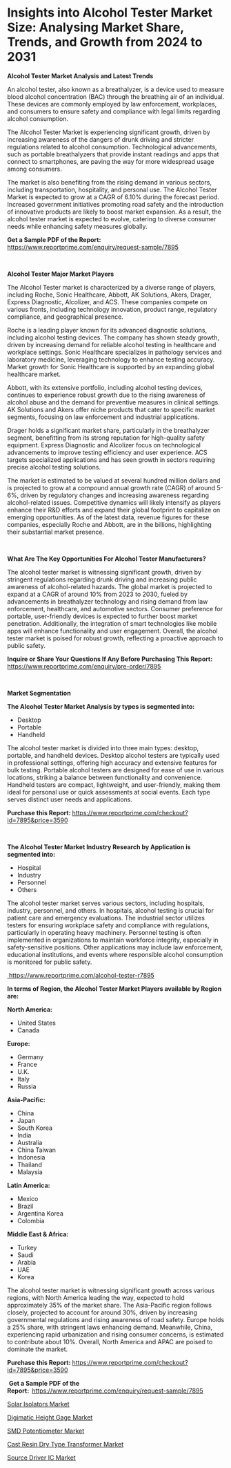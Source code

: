 <p><h1>Insights into Alcohol Tester Market Size: Analysing Market Share, Trends, and Growth from 2024 to 2031</h1></p><p><strong>Alcohol Tester Market Analysis and Latest Trends</strong></p>
<p><p>An alcohol tester, also known as a breathalyzer, is a device used to measure blood alcohol concentration (BAC) through the breathing air of an individual. These devices are commonly employed by law enforcement, workplaces, and consumers to ensure safety and compliance with legal limits regarding alcohol consumption. </p><p>The Alcohol Tester Market is experiencing significant growth, driven by increasing awareness of the dangers of drunk driving and stricter regulations related to alcohol consumption. Technological advancements, such as portable breathalyzers that provide instant readings and apps that connect to smartphones, are paving the way for more widespread usage among consumers. </p><p>The market is also benefiting from the rising demand in various sectors, including transportation, hospitality, and personal use. The Alcohol Tester Market is expected to grow at a CAGR of 6.10% during the forecast period. Increased government initiatives promoting road safety and the introduction of innovative products are likely to boost market expansion. As a result, the alcohol tester market is expected to evolve, catering to diverse consumer needs while enhancing safety measures globally.</p></p>
<p><strong>Get a Sample PDF of the Report:&nbsp;</strong> <a href="https://www.reportprime.com/enquiry/request-sample/7895?utm_campaign=1920&utm_medium=2&utm_source=Github&utm_content=ia&utm_term=25122024&utm_id=alcohol-tester">https://www.reportprime.com/enquiry/request-sample/7895</a></p>
<p>&nbsp;</p>
<p><strong>Alcohol Tester Major Market Players</strong></p>
<p><p>The Alcohol Tester market is characterized by a diverse range of players, including Roche, Sonic Healthcare, Abbott, AK Solutions, Akers, Drager, Express Diagnostic, Alcolizer, and ACS. These companies compete on various fronts, including technology innovation, product range, regulatory compliance, and geographical presence.</p><p>Roche is a leading player known for its advanced diagnostic solutions, including alcohol testing devices. The company has shown steady growth, driven by increasing demand for reliable alcohol testing in healthcare and workplace settings. Sonic Healthcare specializes in pathology services and laboratory medicine, leveraging technology to enhance testing accuracy. Market growth for Sonic Healthcare is supported by an expanding global healthcare market.</p><p>Abbott, with its extensive portfolio, including alcohol testing devices, continues to experience robust growth due to the rising awareness of alcohol abuse and the demand for preventive measures in clinical settings. AK Solutions and Akers offer niche products that cater to specific market segments, focusing on law enforcement and industrial applications.</p><p>Drager holds a significant market share, particularly in the breathalyzer segment, benefitting from its strong reputation for high-quality safety equipment. Express Diagnostic and Alcolizer focus on technological advancements to improve testing efficiency and user experience. ACS targets specialized applications and has seen growth in sectors requiring precise alcohol testing solutions.</p><p>The market is estimated to be valued at several hundred million dollars and is projected to grow at a compound annual growth rate (CAGR) of around 5-6%, driven by regulatory changes and increasing awareness regarding alcohol-related issues. Competitive dynamics will likely intensify as players enhance their R&D efforts and expand their global footprint to capitalize on emerging opportunities. As of the latest data, revenue figures for these companies, especially Roche and Abbott, are in the billions, highlighting their substantial market presence.</p></p>
<p>&nbsp;</p>
<p><strong>What Are The Key Opportunities For Alcohol Tester Manufacturers?</strong></p>
<p><p>The alcohol tester market is witnessing significant growth, driven by stringent regulations regarding drunk driving and increasing public awareness of alcohol-related hazards. The global market is projected to expand at a CAGR of around 10% from 2023 to 2030, fueled by advancements in breathalyzer technology and rising demand from law enforcement, healthcare, and automotive sectors. Consumer preference for portable, user-friendly devices is expected to further boost market penetration. Additionally, the integration of smart technologies like mobile apps will enhance functionality and user engagement. Overall, the alcohol tester market is poised for robust growth, reflecting a proactive approach to public safety.</p></p>
<p><strong>Inquire or Share Your Questions If Any Before Purchasing This Report:</strong> <a href="https://www.reportprime.com/enquiry/pre-order/7895?utm_campaign=1920&utm_medium=2&utm_source=Github&utm_content=ia&utm_term=25122024&utm_id=alcohol-tester">https://www.reportprime.com/enquiry/pre-order/7895</a></p>
<p>&nbsp;</p>
<p><strong>Market Segmentation</strong></p>
<p><strong>The Alcohol Tester Market Analysis by types is segmented into:</strong></p>
<p><ul><li>Desktop</li><li>Portable</li><li>Handheld</li></ul></p>
<p><p>The alcohol tester market is divided into three main types: desktop, portable, and handheld devices. Desktop alcohol testers are typically used in professional settings, offering high accuracy and extensive features for bulk testing. Portable alcohol testers are designed for ease of use in various locations, striking a balance between functionality and convenience. Handheld testers are compact, lightweight, and user-friendly, making them ideal for personal use or quick assessments at social events. Each type serves distinct user needs and applications.</p></p>
<p><strong>Purchase this Report:&nbsp;</strong><a href="https://www.reportprime.com/checkout?id=7895&price=3590&utm_campaign=1920&utm_medium=2&utm_source=Github&utm_content=ia&utm_term=25122024&utm_id=alcohol-tester">https://www.reportprime.com/checkout?id=7895&price=3590</a></p>
<p>&nbsp;</p>
<p><strong>The Alcohol Tester Market Industry Research by Application is segmented into:</strong></p>
<p><ul><li>Hospital</li><li>Industry</li><li>Personnel</li><li>Others</li></ul></p>
<p><p>The alcohol tester market serves various sectors, including hospitals, industry, personnel, and others. In hospitals, alcohol testing is crucial for patient care and emergency evaluations. The industrial sector utilizes testers for ensuring workplace safety and compliance with regulations, particularly in operating heavy machinery. Personnel testing is often implemented in organizations to maintain workforce integrity, especially in safety-sensitive positions. Other applications may include law enforcement, educational institutions, and events where responsible alcohol consumption is monitored for public safety.</p></p>
<p><a href="https://www.reportprime.com/alcohol-tester-r7895?utm_campaign=1920&utm_medium=2&utm_source=Github&utm_content=ia&utm_term=25122024&utm_id=alcohol-tester">&nbsp;https://www.reportprime.com/alcohol-tester-r7895</a></p>
<p><strong>In terms of Region, the Alcohol Tester Market Players available by Region are:</strong></p>
<p>
    <p> <strong> North America: </strong>
        <ul>
            <li>United States</li>
            <li>Canada</li>
        </ul>
        </p> 
    <p> <strong> Europe: </strong>
        <ul>
            <li>Germany</li>
            <li>France</li>
            <li>U.K.</li>
            <li>Italy</li>
            <li>Russia</li>
        </ul>
        </p> 
    <p> <strong> Asia-Pacific: </strong>
        <ul>
            <li>China</li>
            <li>Japan</li>
            <li>South Korea</li>
            <li>India</li>
            <li>Australia</li>
            <li>China Taiwan</li>
            <li>Indonesia</li>
            <li>Thailand</li>
            <li>Malaysia</li>
        </ul>
        </p> 
    <p> <strong> Latin America: </strong>
        <ul>
            <li>Mexico</li>
            <li>Brazil</li>
            <li>Argentina Korea</li>
            <li>Colombia</li>
        </ul>
        </p> 
    <p> <strong> Middle East & Africa: </strong>
        <ul>
            <li>Turkey</li>
            <li>Saudi</li>
            <li>Arabia</li>
            <li>UAE</li>
            <li>Korea</li>
        </ul>
    </p>
    </p>
<p><p>The alcohol tester market is witnessing significant growth across various regions, with North America leading the way, expected to hold approximately 35% of the market share. The Asia-Pacific region follows closely, projected to account for around 30%, driven by increasing governmental regulations and rising awareness of road safety. Europe holds a 25% share, with stringent laws enhancing demand. Meanwhile, China, experiencing rapid urbanization and rising consumer concerns, is estimated to contribute about 10%. Overall, North America and APAC are poised to dominate the market.</p></p>
<p><strong>Purchase this Report: </strong><a href="https://www.reportprime.com/checkout?id=7895&price=3590&utm_campaign=1920&utm_medium=2&utm_source=Github&utm_content=ia&utm_term=25122024&utm_id=alcohol-tester">https://www.reportprime.com/checkout?id=7895&price=3590</a></p>
<p>&nbsp;<strong>Get a Sample PDF of the Report:&nbsp;&nbsp;</strong><a href="https://www.reportprime.com/enquiry/request-sample/7895?utm_campaign=1920&utm_medium=2&utm_source=Github&utm_content=ia&utm_term=25122024&utm_id=alcohol-tester">https://www.reportprime.com/enquiry/request-sample/7895</a></p>
<p><strong></strong></p>
<p><p><a href="https://www.linkedin.com/pulse/industry-projections-global-solar-isolators-market-size-experiencing-spaef?utm_campaign=1920&utm_medium=2&utm_source=Github&utm_content=ia&utm_term=25122024&utm_id=alcohol-tester">Solar Isolators Market</a></p><p><a href="https://www.linkedin.com/pulse/research-report-value-market-segmentation-share-analysis-digimatic-zpnuf?utm_campaign=1920&utm_medium=2&utm_source=Github&utm_content=ia&utm_term=25122024&utm_id=alcohol-tester">Digimatic Height Gage Market</a></p><p><a href="https://www.linkedin.com/pulse/smd-potentiometer-market-revenue-demand-forecast-44-cagr-from-0rm8f?utm_campaign=1920&utm_medium=2&utm_source=Github&utm_content=ia&utm_term=25122024&utm_id=alcohol-tester">SMD Potentiometer Market</a></p><p><a href="https://www.linkedin.com/pulse/informative-market-analysis-cast-resin-dry-type-transformer-estimated-uq2cf?utm_campaign=1920&utm_medium=2&utm_source=Github&utm_content=ia&utm_term=25122024&utm_id=alcohol-tester">Cast Resin Dry Type Transformer Market</a></p><p><a href="https://www.linkedin.com/pulse/source-driver-ic-market-growth-outlook-from-2024-2031-projecting-1ybhe?utm_campaign=1920&utm_medium=2&utm_source=Github&utm_content=ia&utm_term=25122024&utm_id=alcohol-tester">Source Driver IC Market</a></p></p>